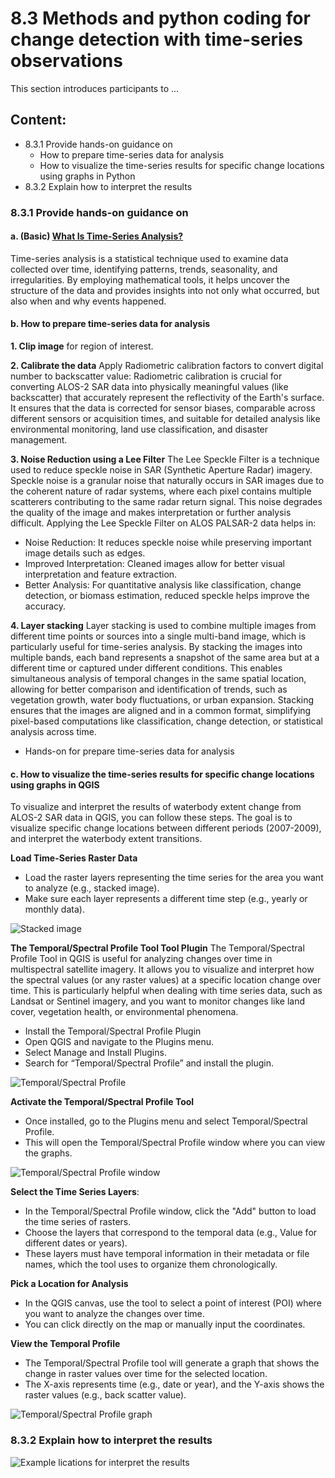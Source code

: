 # 8.3 Methods and python coding for change detection with time-series observations
This section introduces participants to ...

## Content:
- 8.3.1 Provide hands-on guidance on
    - How to prepare time-series data for analysis
    - How to visualize the time-series results for specific change locations using graphs in Python
- 8.3.2 Explain how to interpret the results

### 8.3.1 Provide hands-on guidance on
#### a. (Basic) [What Is Time-Series Analysis?](https://www.timescale.com/blog/time-series-analysis-what-is-it-how-to-use-it/)

Time-series analysis is a statistical technique used to examine data collected over time, identifying patterns, trends, seasonality, and irregularities. By employing mathematical tools, it helps uncover the structure of the data and provides insights into not only what occurred, but also when and why events happened.

#### b. How to prepare time-series data for analysis

**1. Clip image** for region of interest.

**2. Calibrate the data** 
Apply Radiometric calibration factors to convert digital number to backscatter value: Radiometric calibration is crucial for converting ALOS-2 SAR data into physically meaningful values (like backscatter) that accurately represent the reflectivity of the Earth's surface. It ensures that the data is corrected for sensor biases, comparable across different sensors or acquisition times, and suitable for detailed analysis like environmental monitoring, land use classification, and disaster management.

**3. Noise Reduction using a Lee Filter**
The Lee Speckle Filter is a technique used to reduce speckle noise in SAR (Synthetic Aperture Radar) imagery. Speckle noise is a granular noise that naturally occurs in SAR images due to the coherent nature of radar systems, where each pixel contains multiple scatterers contributing to the same radar return signal. This noise degrades the quality of the image and makes interpretation or further analysis difficult. Applying the Lee Speckle Filter on ALOS PALSAR-2 data helps in:
 - Noise Reduction: It reduces speckle noise while preserving important image details such as edges.
 - Improved Interpretation: Cleaned images allow for better visual interpretation and feature extraction.
 - Better Analysis: For quantitative analysis like classification, change detection, or biomass estimation, reduced speckle helps improve the accuracy.

 **4. Layer stacking**
 Layer stacking is used to combine multiple images from different time points or sources into a single multi-band image, which is particularly useful for time-series analysis. By stacking the images into multiple bands, each band represents a snapshot of the same area but at a different time or captured under different conditions. This enables simultaneous analysis of temporal changes in the same spatial location, allowing for better comparison and identification of trends, such as vegetation growth, water body fluctuations, or urban expansion. Stacking ensures that the images are aligned and in a common format, simplifying pixel-based computations like classification, change detection, or statistical analysis across time.

  - Hands-on for prepare time-series data for analysis

#### c. How to visualize the time-series results for specific change locations using graphs in QGIS
To visualize and interpret the results of waterbody extent change from ALOS-2 SAR data in QGIS, you can follow these steps. The goal is to visualize specific change locations between different periods (2007-2009), and interpret the waterbody extent transitions.

**Load Time-Series Raster Data**
 - Load the raster layers representing the time series for the area you want to analyze (e.g., stacked image).
 - Make sure each layer represents a different time step (e.g., yearly or monthly data).

 ![Stacked image](image-6.png)

**The Temporal/Spectral Profile Tool Tool Plugin**
The Temporal/Spectral Profile Tool in QGIS is useful for analyzing changes over time in multispectral satellite imagery. It allows you to visualize and interpret how the spectral values (or any raster values) at a specific location change over time. This is particularly helpful when dealing with time series data, such as Landsat or Sentinel imagery, and you want to monitor changes like land cover, vegetation health, or environmental phenomena.

 - Install the Temporal/Spectral Profile Plugin
 - Open QGIS and navigate to the Plugins menu.
 - Select Manage and Install Plugins.
 - Search for “Temporal/Spectral Profile” and install the plugin.

![Temporal/Spectral Profile](image-4.png)


**Activate the Temporal/Spectral Profile Tool**
 - Once installed, go to the Plugins menu and select Temporal/Spectral Profile.
 - This will open the Temporal/Spectral Profile window where you can view the graphs.

 ![Temporal/Spectral Profile window](image-7.png)


**Select the Time Series Layers**:
 - In the Temporal/Spectral Profile window, click the "Add" button to load the time series of rasters.
 - Choose the layers that correspond to the temporal data (e.g., Value for different dates or years).
 - These layers must have temporal information in their metadata or file names, which the tool uses to organize them chronologically.

**Pick a Location for Analysis**
 - In the QGIS canvas, use the tool to select a point of interest (POI) where you want to analyze the changes over time.
 - You can click directly on the map or manually input the coordinates.

**View the Temporal Profile**
 - The Temporal/Spectral Profile tool will generate a graph that shows the change in raster values over time for the selected location.
 - The X-axis represents time (e.g., date or year), and the Y-axis shows the raster values (e.g., back scatter value).

![Temporal/Spectral Profile graph](image-8.png)


### 8.3.2 Explain how to interpret the results

![Example lications for interpret the results](image-9.png)